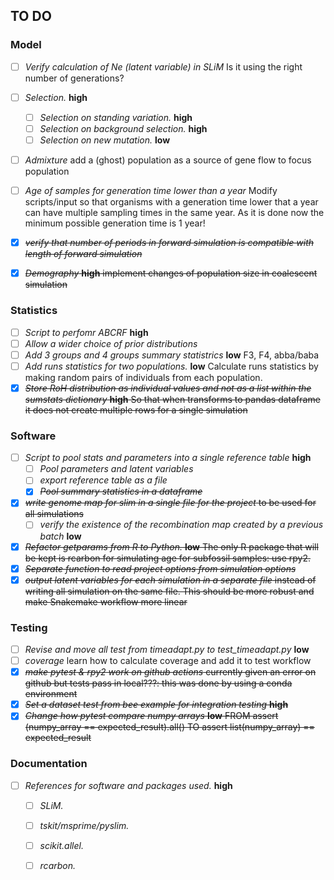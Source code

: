 ## TO DO

### Model

- [ ] *Verify calculation of Ne (latent variable) in SLiM* Is it using the right number of generations?
- [ ] *Selection.* **high**
  - [ ] *Selection on standing variation.* **high**
  - [ ] *Selection on background selection.* **high**
  - [ ] *Selection on new mutation.* **low**
- [ ] *Admixture* add a (ghost) population as a source of gene flow to focus population
- [ ] *Age of samples for generation time lower than a year* Modify scripts/input so that organisms with a generation time lower that a year can have multiple sampling times in the same year. As it is done now the minimum possible generation time is 1 year!
- [x] ~~*verify that number of periods in forward simulation is compatible with length of forward simulation*~~
- [x] ~~*Demography* **high** implement changes of population size in coalescent simulation~~


### Statistics

- [ ] *Script to perfomr ABCRF* **high**
- [ ] *Allow a wider choice of prior distributions*
- [ ] *Add 3 groups and 4 groups summary statistrics* **low** F3, F4, abba/baba
- [ ] *Add runs statistics for two populations.* **low** Calculate runs statistics by making random pairs of individuals from each population.
- [x] ~~*Store RoH distribution as individual values and not as a list within the sumstats dictionary* **high** So that when transforms to pandas dataframe it does not create multiple rows for a single simulation~~

### Software

- [ ] *Script to pool stats and parameters into a single reference table* **high**
  - [ ] *Pool parameters and latent variables*
  - [ ] *export reference table as a file*
  - [x] ~~*Pool summary statistics in a dataframe*~~
- [x] ~~*write genome map for slim in a single file for the project* to be used for all simulations~~
  - [ ] *verify the existence of the recombination map created by a previous batch* **low**
- [x] ~~*Refactor getparams from R to Python.* **low** The only R package that will be kept is rcarbon for simulating age for subfossil samples: use rpy2.~~
- [x] ~~*Separate function to read project options from simulation options*~~
- [x] ~~*output latent variables for each simulation in a separate file* instead of writing all simulation on the same file. This should be more robust and make Snakemake workflow more linear~~

### Testing

- [ ] *Revise and move all test from timeadapt.py to test_timeadapt.py* **low**
- [ ] *coverage* learn how to calculate coverage and add it to test workflow
- [x] ~~*make pytest & rpy2 work on github actions* currently given an error on github but tests pass in local???: this was done by using a conda environment~~
- [x] ~~*Set a dataset test from bee example for integration testing* **high**~~
- [x] ~~*Change how pytest compare numpy arrays* **low** FROM assert (numpy_array == expected_result).all() TO assert list(numpy_array) == expected_result~~

### Documentation

- [ ] *References for software and packages used.* **high**
  - [ ] *SLiM.* 
  - [ ] *tskit/msprime/pyslim.* 
  - [ ] *scikit.allel.* 
  - [ ] *rcarbon.* 
  